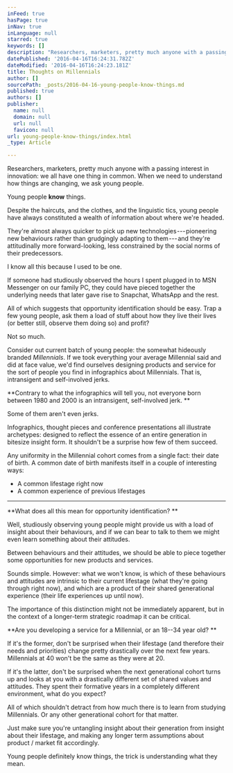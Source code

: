 ```yaml
---
inFeed: true
hasPage: true
inNav: true
inLanguage: null
starred: true
keywords: []
description: "Researchers, marketers, pretty much anyone with a passing interest in innovation: we all have one thing in common.\_When we need to understand how things are changing, we ask young people.\_"
datePublished: '2016-04-16T16:24:31.782Z'
dateModified: '2016-04-16T16:24:23.181Z'
title: Thoughts on Millennials
author: []
sourcePath: _posts/2016-04-16-young-people-know-things.md
published: true
authors: []
publisher:
  name: null
  domain: null
  url: null
  favicon: null
url: young-people-know-things/index.html
_type: Article

---
```

Researchers, marketers, pretty much anyone with a passing interest in innovation: we all have one thing in common. When we need to understand how things are changing, we ask young people. 

Young people **know** things. 

Despite the haircuts, and the clothes, and the linguistic tics, young people have always constituted a wealth of information about where we're headed. 

They're almost always quicker to pick up new technologies --- pioneering new behaviours rather than grudgingly adapting to them --- and they're attitudinally more forward-looking, less constrained by the social norms of their predecessors. 

I know all this because I used to be one. 

If someone had studiously observed the hours I spent plugged in to MSN Messenger on our family PC, they could have pieced together the underlying needs that later gave rise to Snapchat, WhatsApp and the rest. 

All of which suggests that opportunity identification should be easy. Trap a few young people, ask them a load of stuff about how they live their lives (or better still, observe them doing so) and profit?

Not so much. 

Consider out current batch of young people: the somewhat hideously branded _Millennials_.
If we took everything your average Millennial said and did at face value, we'd find ourselves designing products and service for the sort of people you find in infographics about Millennials. That is, intransigent and self-involved jerks. 

**Contrary to what the infographics will tell you, not everyone born between 1980 and 2000 is an intransigent, self-involved jerk. **

Some of them aren't even jerks. 

Infographics, thought pieces and conference presentations all illustrate archetypes: designed to reflect the essence of an entire generation in bitesize insight form. It shouldn't be a surprise how few of them succeed. 

Any uniformity in the Millennial cohort comes from a single fact: their date of birth. A common date of birth manifests itself in a couple of interesting ways:

* A common lifestage right now
* A common experience of previous lifestages

****

**What does all this mean for opportunity identification? **

Well, studiously observing young people might provide us with a load of insight about their behaviours, and if we can bear to talk to them we might even learn something about their attitudes. 

Between behaviours and their attitudes, we should be able to piece together some opportunities for new products and services. 

Sounds simple. However: what we won't know, is which of these behaviours and attitudes are intrinsic to their current lifestage (what they're going through right now), and which are a product of their shared generational experience (their life experiences up until now). 

The importance of this distinction might not be immediately apparent, but in the context of a longer-term strategic roadmap it can be critical.

**Are you developing a service for a Millennial, or an 18--34 year old? **

If it's the former, don't be surprised when their lifestage (and therefore their needs and priorities) change pretty drastically over the next few years. Millennials at 40 won't be the same as they were at 20\.

If it's the latter, don't be surprised when the next generational cohort turns up and looks at you with a drastically different set of shared values and attitudes. They spent their formative years in a completely different environment, what do you expect?

All of which shouldn't detract from how much there is to learn from studying Millennials. Or any other generational cohort for that matter.

Just make sure you're untangling insight about their generation from insight about their lifestage, and making any longer term assumptions about product / market fit accordingly. 

Young people definitely know things, the trick is understanding what they mean.
